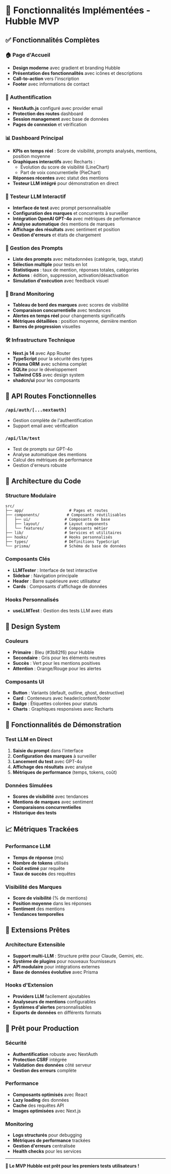 # 🎯 Fonctionnalités Implémentées - Hubble MVP

## ✅ Fonctionnalités Complètes

### 🏠 Page d'Accueil
- **Design moderne** avec gradient et branding Hubble
- **Présentation des fonctionnalités** avec icônes et descriptions
- **Call-to-action** vers l'inscription
- **Footer** avec informations de contact

### 🔐 Authentification
- **NextAuth.js** configuré avec provider email
- **Protection des routes** dashboard
- **Session management** avec base de données
- **Pages de connexion** et vérification

### 📊 Dashboard Principal
- **KPIs en temps réel** : Score de visibilité, prompts analysés, mentions, position moyenne
- **Graphiques interactifs** avec Recharts :
  - Évolution du score de visibilité (LineChart)
  - Part de voix concurrentielle (PieChart)
- **Réponses récentes** avec statut des mentions
- **Testeur LLM intégré** pour démonstration en direct

### 🧪 Testeur LLM Interactif
- **Interface de test** avec prompt personnalisable
- **Configuration des marques** et concurrents à surveiller
- **Intégration OpenAI GPT-4o** avec métriques de performance
- **Analyse automatique** des mentions de marques
- **Affichage des résultats** avec sentiment et position
- **Gestion d'erreurs** et états de chargement

### 📝 Gestion des Prompts
- **Liste des prompts** avec métadonnées (catégorie, tags, statut)
- **Sélection multiple** pour tests en lot
- **Statistiques** : taux de mention, réponses totales, catégories
- **Actions** : édition, suppression, activation/désactivation
- **Simulation d'exécution** avec feedback visuel

### 🎯 Brand Monitoring
- **Tableau de bord des marques** avec scores de visibilité
- **Comparaison concurrentielle** avec tendances
- **Alertes en temps réel** pour changements significatifs
- **Métriques détaillées** : position moyenne, dernière mention
- **Barres de progression** visuelles

### 🛠 Infrastructure Technique
- **Next.js 14** avec App Router
- **TypeScript** pour la sécurité des types
- **Prisma ORM** avec schéma complet
- **SQLite** pour le développement
- **Tailwind CSS** avec design system
- **shadcn/ui** pour les composants

## 🔧 API Routes Fonctionnelles

### `/api/auth/[...nextauth]`
- Gestion complète de l'authentification
- Support email avec vérification

### `/api/llm/test`
- Test de prompts sur GPT-4o
- Analyse automatique des mentions
- Calcul des métriques de performance
- Gestion d'erreurs robuste

## 📁 Architecture du Code

### Structure Modulaire
```
src/
├── app/                    # Pages et routes
├── components/            # Composants réutilisables
│   ├── ui/               # Composants de base
│   ├── layout/           # Layout components
│   └── features/         # Composants métier
├── lib/                  # Services et utilitaires
├── hooks/                # Hooks personnalisés
├── types/                # Définitions TypeScript
└── prisma/               # Schéma de base de données
```

### Composants Clés
- **LLMTester** : Interface de test interactive
- **Sidebar** : Navigation principale
- **Header** : Barre supérieure avec utilisateur
- **Cards** : Composants d'affichage de données

### Hooks Personnalisés
- **useLLMTest** : Gestion des tests LLM avec états

## 🎨 Design System

### Couleurs
- **Primaire** : Bleu (#3b82f6) pour Hubble
- **Secondaire** : Gris pour les éléments neutres
- **Succès** : Vert pour les mentions positives
- **Attention** : Orange/Rouge pour les alertes

### Composants UI
- **Button** : Variants (default, outline, ghost, destructive)
- **Card** : Conteneurs avec header/content/footer
- **Badge** : Étiquettes colorées pour statuts
- **Charts** : Graphiques responsives avec Recharts

## 🚀 Fonctionnalités de Démonstration

### Test LLM en Direct
1. **Saisie du prompt** dans l'interface
2. **Configuration des marques** à surveiller
3. **Lancement du test** avec GPT-4o
4. **Affichage des résultats** avec analyse
5. **Métriques de performance** (temps, tokens, coût)

### Données Simulées
- **Scores de visibilité** avec tendances
- **Mentions de marques** avec sentiment
- **Comparaisons concurrentielles**
- **Historique des tests**

## 📈 Métriques Trackées

### Performance LLM
- **Temps de réponse** (ms)
- **Nombre de tokens** utilisés
- **Coût estimé** par requête
- **Taux de succès** des requêtes

### Visibilité des Marques
- **Score de visibilité** (% de mentions)
- **Position moyenne** dans les réponses
- **Sentiment** des mentions
- **Tendances temporelles**

## 🔮 Extensions Prêtes

### Architecture Extensible
- **Support multi-LLM** : Structure prête pour Claude, Gemini, etc.
- **Système de plugins** pour nouveaux fournisseurs
- **API modulaire** pour intégrations externes
- **Base de données évolutive** avec Prisma

### Hooks d'Extension
- **Providers LLM** facilement ajoutables
- **Analyseurs de mentions** configurables
- **Systèmes d'alertes** personnalisables
- **Exports de données** en différents formats

## 🎯 Prêt pour Production

### Sécurité
- **Authentification** robuste avec NextAuth
- **Protection CSRF** intégrée
- **Validation des données** côté serveur
- **Gestion des erreurs** complète

### Performance
- **Composants optimisés** avec React
- **Lazy loading** des données
- **Cache** des requêtes API
- **Images optimisées** avec Next.js

### Monitoring
- **Logs structurés** pour debugging
- **Métriques de performance** trackées
- **Gestion d'erreurs** centralisée
- **Health checks** pour les services

---

**🎉 Le MVP Hubble est prêt pour les premiers tests utilisateurs !** 